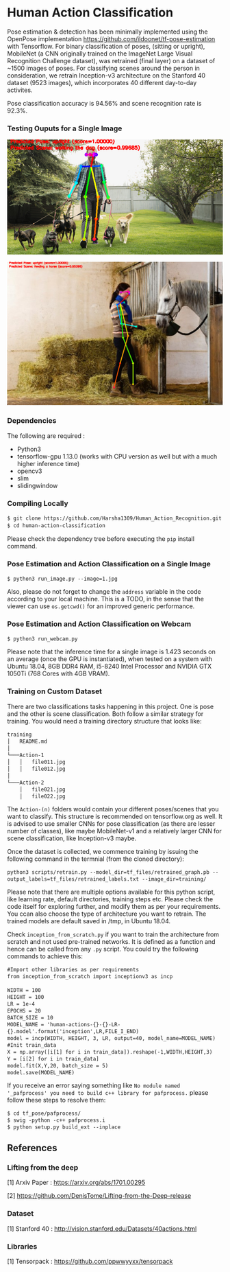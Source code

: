 # Human Action Classification

Pose estimation & detection has been minimally implemented using the OpenPose implementation https://github.com/ildoonet/tf-pose-estimation with Tensorflow. For binary classification of poses, (sitting or upright), MobileNet (a CNN originally trained on the ImageNet Large Visual Recognition Challenge dataset), was retrained (final layer) on a dataset of ~1500 images of poses.
For classifying scenes around the person in consideration, we retrain Inception-v3 architecture on the Stanford 40 dataset (9523 images), which incorporates 40 different day-to-day activites. 

Pose classification accuracy is 94.56% and scene recognition rate is 92.3%. 
 
### Testing Ouputs for a Single Image

![alt text](show.png)

![alt text](show1.png)
### Dependencies

The following are required :

- Python3
- tensorflow-gpu 1.13.0 (works with CPU version as well but with a much higher inference time)
- opencv3
- slim
- slidingwindow

### Compiling Locally

```bash
$ git clone https://github.com/Harsha1309/Human_Action_Recognition.git
$ cd human-action-classification
```
Please check the dependency tree before executing the `pip` install command.

### Pose Estimation and Action Classification on a Single Image

```
$ python3 run_image.py --image=1.jpg
```

Also, please do not forget to change the `address` variable in the code according to your local machine. This is a TODO, in the sense that the viewer can use `os.getcwd()` for an improved generic performance.


### Pose Estimation and Action Classification on Webcam

```
$ python3 run_webcam.py
```
Please note that the inference time for a single image is 1.423 seconds on an average (once the GPU is instantiated), when tested on a system with Ubuntu 18.04, 8GB DDR4 RAM, i5-8240 Intel Processor and NVIDIA GTX 1050Ti (768 Cores with 4GB VRAM). 


### Training on Custom Dataset

There are two classifications tasks happening in this project. One is pose and the other is scene classification. Both follow a similar strategy for training. You would need a training directory structure that looks like:

```
training
│   README.md   
│
└───Action-1
│   │   file011.jpg
│   │   file012.jpg
│ 
└───Action-2
    │   file021.jpg
    │   file022.jpg
```
The `Action-(n)` folders would contain your different poses/scenes that you want to classify. This structure is recommended on tensorflow.org as well. It is advised to use smaller CNNs for pose classification (as there are lesser number of classes), like maybe MobileNet-v1 and a relatively larger CNN for scene classification, like Inception-v3 maybe.

Once the dataset is collected, we commence training by issuing the following command in the termnial (from the cloned directory):

```
python3 scripts/retrain.py --model_dir=tf_files/retrained_graph.pb --output_labels=tf_files/retrained_labels.txt --image_dir=training/
```
Please note that there are multiple options available for this python script, like learning rate, default directories, training steps etc. Please check the code itself for exploring further, and modify them as per your requirements. You ccan also choose the type of architecture you want to retrain.
The trained models are default saved in /tmp, in Ubuntu 18.04.

Check `inception_from_scratch.py` if you want to train the architecture from scratch and not used pre-trained networks. It is defined as a function and hence can be called from any `.py` script. You could try the following commands to achieve this:

```
#Import other libraries as per requirements
from inception_from_scratch import inceptionv3 as incp

WIDTH = 100
HEIGHT = 100
LR = 1e-4
EPOCHS = 20
BATCH_SIZE = 10
MODEL_NAME = 'human-actions-{}-{}-LR-{}.model'.format('inception',LR,FILE_I_END)
model = incp(WIDTH, HEIGHT, 3, LR, output=40, model_name=MODEL_NAME)
#Init train_data
X = np.array([i[1] for i in train_data]).reshape(-1,WIDTH,HEIGHT,3)
Y = [i[2] for i in train_data]
model.fit(X,Y,20, batch_size = 5)
model.save(MODEL_NAME)
```

If you receive an error saying something like `No module named '_pafprocess' you need to build c++ library for pafprocess.`
please follow these steps to resolve them:
```
$ cd tf_pose/pafprocess/
$ swig -python -c++ pafprocess.i 
$ python setup.py build_ext --inplace
```

## References

### Lifting from the deep

[1] Arxiv Paper : https://arxiv.org/abs/1701.00295

[2] https://github.com/DenisTome/Lifting-from-the-Deep-release


### Dataset
[1] Stanford 40 : http://vision.stanford.edu/Datasets/40actions.html

### Libraries

[1] Tensorpack : https://github.com/ppwwyyxx/tensorpack




